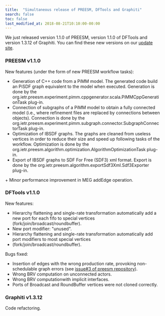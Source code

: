 ```yaml
---
title:  "Simultaneous release of PREESM, DFTools and Graphiti"
search: false
toc: false
last_modified_at: 2018-08-21T10:10:00-00:00
---
```


We just released version 1.1.0 of PREESM, version 1.1.0 of DFTools and version 1.3.12 of Graphiti. You can find these new versions on our [update site](http://preesm.insa-rennes.fr/repo/complete/).

### PREESM v1.1.0

New features (under the form of new PREESM workflow tasks):

*   Generation of C++ code from a PiMM model. The generated code build an PiSDF graph equivalent to the model when executed. Generation is done by the org.ietr.preesm.experiment.pimm.cppgenerator.scala.PiMMCppGenerationTask plug-in.
*   Connection of subgraphs of a PiMM model to obtain a fully connected model (i.e., where refinement files are replaced by connections between objects). Connection is done by the org.ietr.preesm.experiment.pimm.subgraph.connector.SubgraphConnectorTask plug-in.
*   Optimization of IBSDF graphs. The graphs are cleaned from useless vertices in order to reduce their size and speed up following tasks of the workflow. Optimization is done by the org.ietr.preesm.algorithm.optimization.AlgorithmOptimizationTask plug-in.
*   Export of IBSDF graphs to SDF For Free (SDF3) xml format. Export is done by the org.ietr.preesm.algorithm.exportSdf3Xml.Sdf3Exporter plug-in.

\+ Minor performance improvement in MEG addEdge operation.

### DFTools v1.1.0

New features:

*   Hierarchy flattening and single-rate transformation automatically add a new port for each fifo to special vertices (fork/join/broadcast/roundbuffer).
*   New port modifier: "unused".
*   Hierarchy flattening and single-rate transformation automatically add port modifiers to most special vertices
*   (fork/join/broadcast/roundbuffer).

Bugs fixed:

*   Insertion of edges with the wrong production rate, provoking non-schedulable graph errors (see [issue#3 of preesm repository](https://github.com/preesm/preesm/issues/3)).
*   Wrong BRV computation on unconnected actors.
*   Wrong BRV computationwith implicit interfaces.
*   Ports of Broadcast and RoundBuffer vertices were not cloned correctly.

### Graphiti v1.3.12

Code refactoring.
